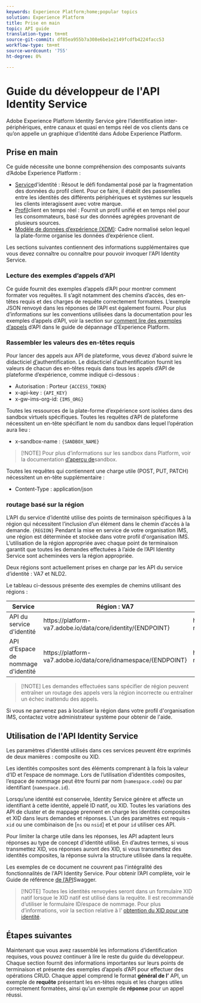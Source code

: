 ```yaml
---
keywords: Experience Platform;home;popular topics
solution: Experience Platform
title: Prise en main
topic: API guide
translation-type: tm+mt
source-git-commit: df85ea955b7a308e6be1e2149fcdfb4224facc53
workflow-type: tm+mt
source-wordcount: '755'
ht-degree: 0%

---
```



# Guide du développeur de l&#39;API Identity Service

Adobe Experience Platform Identity Service gère l’identification inter-périphériques, entre canaux et quasi en temps réel de vos clients dans ce qu’on appelle un graphique d’identité dans Adobe Experience Platform.

## Prise en main

Ce guide nécessite une bonne compréhension des composants suivants d’Adobe Experience Platform :

- [Service](../home.md)d&#39;identité : Résout le défi fondamental posé par la fragmentation des données du profil client. Pour ce faire, il établit des passerelles entre les identités des différents périphériques et systèmes sur lesquels les clients interagissent avec votre marque.
- [Profil](../../profile/home.md)client en temps réel : Fournit un profil unifié et en temps réel pour les consommateurs, basé sur des données agrégées provenant de plusieurs sources.
- [Modèle de données d’expérience (XDM)](../../xdm/home.md): Cadre normalisé selon lequel la plate-forme organise les données d’expérience client.

Les sections suivantes contiennent des informations supplémentaires que vous devez connaître ou connaître pour pouvoir invoquer l&#39;API Identity Service.

### Lecture des exemples d’appels d’API

Ce guide fournit des exemples d’appels d’API pour montrer comment formater vos requêtes. Il s’agit notamment des chemins d’accès, des en-têtes requis et des charges de requête correctement formatées. L’exemple JSON renvoyé dans les réponses de l’API est également fourni. Pour plus d’informations sur les conventions utilisées dans la documentation pour les exemples d’appels d’API, voir la section sur [comment lire des exemples d’appels](../../landing/troubleshooting.md#how-do-i-format-an-api-request) d’API dans le guide de dépannage d’Experience Platform.

### Rassembler les valeurs des en-têtes requis

Pour lancer des appels aux API de plateforme, vous devez d’abord suivre le didacticiel [d’](../../tutorials/authentication.md)authentification. Le didacticiel d’authentification fournit les valeurs de chacun des en-têtes requis dans tous les appels d’API de plateforme d’expérience, comme indiqué ci-dessous :

- Autorisation : Porteur `{ACCESS_TOKEN}`
- x-api-key : `{API_KEY}`
- x-gw-ims-org-id: `{IMS_ORG}`

Toutes les ressources de la plate-forme d’expérience sont isolées dans des sandbox virtuels spécifiques. Toutes les requêtes d’API de plateforme nécessitent un en-tête spécifiant le nom du sandbox dans lequel l’opération aura lieu :

- x-sandbox-name : `{SANDBOX_NAME}`

>[!NOTE] Pour plus d’informations sur les sandbox dans Platform, voir la documentation [d’aperçu de](../../sandboxes/home.md)sandbox.

Toutes les requêtes qui contiennent une charge utile (POST, PUT, PATCH) nécessitent un en-tête supplémentaire :

- Content-Type : application/json

### routage basé sur la région

L’API du service d’identité utilise des points de terminaison spécifiques à la région qui nécessitent l’inclusion d’un élément dans le chemin d’accès à la demande. `{REGION}` Pendant la mise en service de votre organisation IMS, une région est déterminée et stockée dans votre profil d&#39;organisation IMS. L’utilisation de la région appropriée avec chaque point de terminaison garantit que toutes les demandes effectuées à l’aide de l’API Identity Service sont acheminées vers la région appropriée.

Deux régions sont actuellement prises en charge par les API du service d’identité : VA7 et NLD2.

Le tableau ci-dessous présente des exemples de chemins utilisant des régions :

| Service | Région : VA7 | Région : NLD2 |
| ------ | -------- |--------- |
| API du service d&#39;identité | https://</span>platform-va7.adobe.</span>io/data/core/identity/{ENDPOINT} | https://</span>platform-nld2.adobe.</span>io/data/core/identity/{ENDPOINT} |
| API d&#39;Espace de nommage d&#39;identité | https://</span>platform-va7.adobe.</span>io/data/core/idnamespace/{ENDPOINT} | https://</span>platform-nld2.adobe.</span>io/data/core/idnamespace{ENDPOINT} |

>[!NOTE] Les demandes effectuées sans spécifier de région peuvent entraîner un routage des appels vers la région incorrecte ou entraîner un échec inattendu des appels.

Si vous ne parvenez pas à localiser la région dans votre profil d&#39;organisation IMS, contactez votre administrateur système pour obtenir de l&#39;aide.

## Utilisation de l&#39;API Identity Service

Les paramètres d&#39;identité utilisés dans ces services peuvent être exprimés de deux manières : composite ou XID.

Les identités composites sont des éléments comprenant à la fois la valeur d’ID et l’espace de nommage. Lors de l’utilisation d’identités composites, l’espace de nommage peut être fourni par nom (`namespace.code`) ou par identifiant (`namespace.id`).

Lorsqu’une identité est conservée, Identity Service génère et affecte un identifiant à cette identité, appelé ID natif, ou XID. Toutes les variations des API de cluster et de mappage prennent en charge les identités composites et XID dans leurs demandes et réponses. L&#39;un des paramètres est requis - `xid` ou une combinaison de [`ns` ou `nsid`] et et pour `id` utiliser ces API.

Pour limiter la charge utile dans les réponses, les API adaptent leurs réponses au type de concept d&#39;identité utilisé. En d’autres termes, si vous transmettez XID, vos réponses auront des XID, si vous transmettez des identités composites, la réponse suivra la structure utilisée dans la requête.

Les exemples de ce document ne couvrent pas l&#39;intégralité des fonctionnalités de l&#39;API Identity Service. Pour obtenir l’API complète, voir le Guide de référence [de l’API](https://www.adobe.io/apis/experienceplatform/home/api-reference.html#!acpdr/swagger-specs/id-service-api.yaml)Swagger.

>[!NOTE] Toutes les identités renvoyées seront dans un formulaire XID natif lorsque le XID natif est utilisé dans la requête. Il est recommandé d’utiliser le formulaire ID/espace de nommage. Pour plus d’informations, voir la section relative à l’ [obtention du XID pour une identité](./create-custom-namespace.md).

## Étapes suivantes

Maintenant que vous avez rassemblé les informations d’identification requises, vous pouvez continuer à lire le reste du guide du développeur. Chaque section fournit des informations importantes sur leurs points de terminaison et présente des exemples d’appels d’API pour effectuer des opérations CRUD. Chaque appel comprend le format **général de l’** API, un exemple de **requête** présentant les en-têtes requis et les charges utiles correctement formatées, ainsi qu’un exemple de **réponse** pour un appel réussi.
